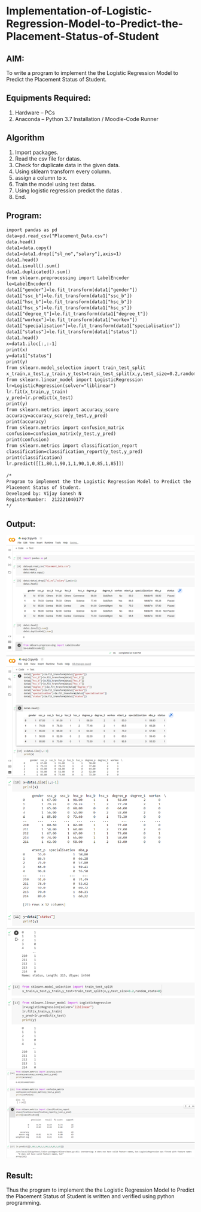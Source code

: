 # Implementation-of-Logistic-Regression-Model-to-Predict-the-Placement-Status-of-Student

## AIM:
To write a program to implement the the Logistic Regression Model to Predict the Placement Status of Student.

## Equipments Required:
1. Hardware – PCs
2. Anaconda – Python 3.7 Installation / Moodle-Code Runner

## Algorithm
1. Import packages.
2. Read the csv file for datas.
3. Check for duplicate data in the given data.
4. Using sklearn transform every column.
5. assign a column to x.
6. Train the model using test datas.
7. Using logistic regression predict the datas .
8. End. 

## Program:
```
import pandas as pd
data=pd.read_csv("Placement_Data.csv")
data.head()
data1=data.copy()
data1=data1.drop(["sl_no","salary"],axis=1)
data1.head()
data1.isnull().sum()
data1.duplicated().sum()
from sklearn.preprocessing import LabelEncoder
le=LabelEncoder()
data1["gender"]=le.fit_transform(data1["gender"])
data1["ssc_b"]=le.fit_transform(data1["ssc_b"])
data1["hsc_b"]=le.fit_transform(data1["hsc_b"])
data1["hsc_s"]=le.fit_transform(data1["hsc_s"])
data1["degree_t"]=le.fit_transform(data1["degree_t"])
data1["workex"]=le.fit_transform(data1["workex"])
data1["specialisation"]=le.fit_transform(data1["specialisation"])
data1["status"]=le.fit_transform(data1["status"])
data1.head()
x=data1.iloc[:,:-1]
print(x)
y=data1["status"]
print(y)
from sklearn.model_selection import train_test_split
x_train,x_test,y_train,y_test=train_test_split(x,y,test_size=0.2,random_state=0)
from sklearn.linear_model import LogisticRegression
lr=LogisticRegression(solver="liblinear")
lr.fit(x_train,y_train) 
y_pred=lr.predict(x_test)
print(y)
from sklearn.metrics import accuracy_score
accuracy=accuracy_score(y_test,y_pred)
print(accuracy)
from sklearn.metrics import confusion_matrix
confusion=confusion_matrix(y_test,y_pred)
print(confusion)
from sklearn.metrics import classification_report 
classification=classification_report(y_test,y_pred)
print(classification)
lr.predict([[1,80,1,90,1,1,90,1,0,85,1,85]])

/*
Program to implement the the Logistic Regression Model to Predict the Placement Status of Student.
Developed by: Vijay Ganesh N
RegisterNumber:  212221040177
*/
```

## Output:
![the Logistic Regression Model to Predict the Placement Status of Student](https://github.com/vijayganeshn96/Implementation-of-Logistic-Regression-Model-to-Predict-the-Placement-Status-of-Student/blob/main/exp%203.1.png)
![the Logistic Regression Model to Predict the Placement Status of Student](https://github.com/vijayganeshn96/Implementation-of-Logistic-Regression-Model-to-Predict-the-Placement-Status-of-Student/blob/main/exp%203.2.png)
![the Logistic Regression Model to Predict the Placement Status of Student](https://github.com/vijayganeshn96/Implementation-of-Logistic-Regression-Model-to-Predict-the-Placement-Status-of-Student/blob/main/exp3.3.png)
![the Logistic Regression Model to Predict the Placement Status of Student](https://github.com/vijayganeshn96/Implementation-of-Logistic-Regression-Model-to-Predict-the-Placement-Status-of-Student/blob/main/exp%203.4.png)
![the Logistic Regression Model to Predict the Placement Status of Student](https://github.com/vijayganeshn96/Implementation-of-Logistic-Regression-Model-to-Predict-the-Placement-Status-of-Student/blob/main/exp%203.5.png)


## Result:
Thus the program to implement the the Logistic Regression Model to Predict the Placement Status of Student is written and verified using python programming.
